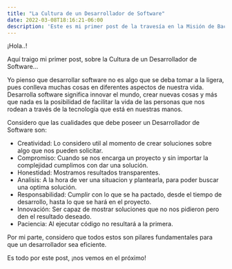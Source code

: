 ```yaml
---
title: "La Cultura de un Desarrollador de Software"
date: 2022-03-08T18:16:21-06:00
description: 'Este es mi primer post de la travesía en la Misión de Backend con Node JS de Launch X.'
---
```


¡Hola..!

Aquí traigo mi primer post, sobre la Cultura de un Desarrollador de Software...

Yo pienso que desarrollar software no es algo que se deba tomar a la ligera, pues conlleva muchas cosas en diferentes aspectos de nuestra vida. Desarrolla software significa innovar el mundo, crear nuevas cosas y más que nada es la posibilidad de facilitar la vida de las personas que nos rodean a través de la tecnología que está en nuestras manos.

Considero que las cualidades que debe poseer un Desarrollador de Software son:

- Creatividad: Lo considero util al momento de crear soluciones sobre algo que nos pueden solicitar.
- Compromiso: Cuando se nos encarga un proyecto y sin importar la complejidad cumplimos con dar una solución.
- Honestidad: Mostramos resultados transparentes.
- Analisis: A la hora de ver una situacion y plantearla, para poder buscar una optima solución.
- Responsabilidad: Cumplir con lo que se ha pactado, desde el tiempo de desarrollo, hasta lo que se hará en el proyecto.
- Innovación: Ser capaz de mostrar soluciones que no nos pidieron pero den el resultado deseado.
- Paciencia: Al ejecutar código no resultará a la primera.

Por mi parte, considero que todos estos son pilares fundamentales para que un desarrollador sea eficiente.

Es todo por este post, ¡nos vemos en el próximo!
